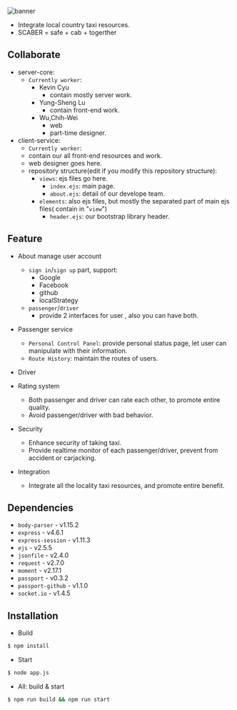 ![banner](http://i.imgur.com/7FS24Ts.png)

- Integrate local country taxi resources.
- SCABER = safe + cab + togerther

## Collaborate

- server-core:
    - `Currently worker`:
        - Kevin Cyu
            - contain mostly server work.
        - Yung-Sheng Lu
            - contain front-end work.
		- Wu,Chih-Wei
		    - web
            - 	part-time designer.
- client-service:
    - `Currently worker`:
    - contain our all front-end resources and work.
    - web designer goes here.
    - repository structure(edit if you modify this repository structure):
        - `views`: ejs files go here.
            - `index.ejs`: main page.
            - `about.ejs`: detail of our develope team.
        - `elements`: also ejs files, but mostly the separated part of main ejs files( contain in "`view`")
            - `header.ejs`: our bootstrap library header.

## Feature

- About manage user account
    - `sign in`/`sign up` part, support:
        - Google
        - Facebook
        - github
        - localStrategy
    - `passenger`/`driver`
        - provide 2 interfaces for user , also you can have both.
- Passenger service
    - `Personal Control Panel`: provide personal status page, let user can manipulate with their information.
    - `Route History`: maintain the routes of users.
- Driver

- Rating system
    - Both passenger and driver can rate each other, to promote entire quality.
    - Avoid passenger/driver with bad behavior.
- Security
    - Enhance security of taking taxi.
    - Provide realtime monitor of each passenger/driver, prevent from accident or carjacking.
- Integration
    - Integrate all the locality taxi resources, and promote entire benefit.

## Dependencies

- `body-parser` - v1.15.2
- `express` - v4.6.1
- `express-session` - v1.11.3
- `ejs` - v2.5.5
- `jsonfile` - v2.4.0
- `request` - v2.7.0
- `moment` - v2.17.1
- `passport` - v0.3.2
- `passport-github` - v1.1.0
- `socket.io` - v1.4.5

## Installation

- Build
```bash
$ npm install
```
- Start
```bash
$ node app.js
```

- All: build & start
```bash
$ npm run build && npm run start
```
